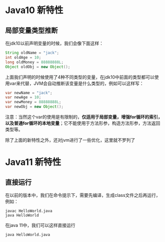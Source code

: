 # Java10 新特性

## 局部变量类型推断

在jdk10以前声明变量的时候，我们会像下面这样：

```java
String oldName = "jack";
int oldAge = 10;
long oldMoney = 88888888L;
Object oldObj = new Object();
```

上面我们声明的时候使用了4种不同类型的变量，在jdk10中前面的类型都可以使用var来代替，JVM会自动推断该变量是什么类型的，例如可以这样写：

```java
var newName = "jack";
var newAge = 10;
var newMoney = 88888888L;
var newObj = new Object();
```

注意：当然这个var的使用是有限制的，**仅适用于局部变量，增强for循环的索引，以及普通for循环的本地变量**；它不能使用于方法形参，构造方法形参，方法返回类型等。

除了上面的新特性之外，还对jvm进行了一些优化，这里就不罗列了

# Java11 新特性

## 直接运行

在以前的版本中，我们在命令提示下，需要先编译，生成class文件之后再运行，例如：

```shell
javac HelloWorld.java
java HelloWorld
```

在java 11中，我们可以这样直接运行

```shell
java HelloWorld.java
```

